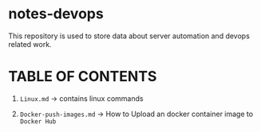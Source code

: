 # notes-devops
This repository is used to store data about server automation and devops related work.

# TABLE OF CONTENTS

1. `Linux.md` -> contains linux commands

2. `Docker-push-images.md`  -> How to Upload an docker container image to `Docker Hub`

